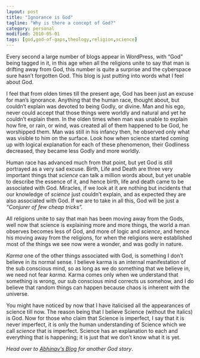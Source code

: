 ```yaml
---
layout: post
title: "Ignorance is God"
tagline: "Why is there a concept of God?"
category: personal
modified: 2010-05-01
tags: [god,god-of-gaps,theology,religion,science]
---
```


Every second a large number of blogs appear in WordPress, with “God” being tagged in it, in this age when all the religions unite to say that man is drifting away from God, this number is quite a surprise and the cyberspace sure hasn’t forgotten God. This blog is just putting into words what I feel about God.

I feel that from olden times till the present age, God has been just an excuse for man’s ignorance. Anything that the human race, thought about, but couldn’t explain was devoted to being Godly, or divine. Man and his ego, never could accept that those things were worldly and natural and yet he couldn’t explain them. In the olden times when man was unable to explain how fire, or rain, or wind, was created all of them happened to be God, he worshipped them. Man was still in his infancy then, he observed only what was visible to him on the surface. Look how when science started coming up with logical explanation for each of these phenomenon, their Godliness decreased, they became less Godly and more worldly.

Human race has advanced much from that point, but yet God is still portrayed as a very sad excuse. Birth, Life and Death are three very important things that *science* can talk a million words about, but yet unable to describe the essence of it, and hence birth, life and death came to be associated with God. Miracles, if we look at it are  nothing but incidents that our knowledge of *science* just couldn’t explain, and as expected they are also associated with God. If we are to take in all this, God will be just a *“Conjurer of few cheap tricks”.*

All religions unite to say that man has been moving away from the Gods, well now that science is explaining more and more things, the world a man observes becomes less of God, and more of logic and *science*, and hence his moving away from the religions, for when the religions were established most of the things we see now were a wonder, and was godly in nature.

*Karma* one of the other things associated with God, is something I don’t believe in its normal sense. I believe karma is an internal manifestation of the sub conscious mind, so as long as we do something that we believe in, we need not fear *karma.* Karma comes only when we understand that something is wrong, our sub conscious mind corrects us somehow, and I do believe that random things can happen because chaos is inherent with the universe.

You might have noticed by now that I have italicised all the appearances of science  till now. The reason being that I believe Science (without the italics) is God. Now for those who claim that Science is imperfect, I say that it is never imperfect, it is only the human understanding of Science which we call *science* that is imperfect. Science has an explanation to each and everything that is happening; it is just that we don’t know what it is yet.

*Head over to [Abhinav's Blog](http://abhinavj.wordpress.com/2010/04/30/god-my-long-lost-brother/) for another God story*.